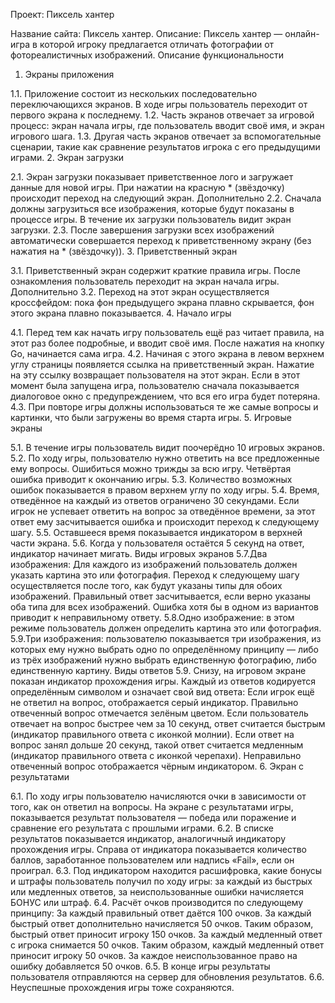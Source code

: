 Проект: Пиксель хантер

Название сайта: Пиксель хантер.
Описание: Пиксель хантер — онлайн-игра в которой игроку предлагается отличать фотографии от фотореалистичных изображений.
Описание функциональности

1. Экраны приложения

1.1. Приложение состоит из нескольких последовательно переключающихся экранов. В ходе игры пользователь переходит от первого экрана к последнему.
1.2. Часть экранов отвечает за игровой процесс: экран начала игры, где пользователь вводит своё имя, и экран игрового шага.
1.3. Другая часть экранов отвечает за вспомогательные сценарии, такие как сравнение результатов игрока с его предыдущими играми.
2. Экран загрузки

2.1. Экран загрузки показывает приветственное лого и загружает данные для новой игры. При нажатии на красную * (звёздочку) происходит переход на следующий экран.
Дополнительно
2.2. Сначала должны загрузиться все изображения, которые будут показаны в процессе игры. В течение их загрузки пользователь видит экран загрузки.
2.3. После завершения загрузки всех изображений автоматически совершается переход к приветственному экрану (без нажатия на * (звёздочку)).
3. Приветственный экран

3.1. Приветственный экран содержит краткие правила игры. После ознакомления пользователь переходит на экран начала игры.
Дополнительно
3.2. Переход на этот экран осуществляется кроссфейдом: пока фон предыдущего экрана плавно скрывается, фон этого экрана плавно показывается.
4. Начало игры

4.1. Перед тем как начать игру пользователь ещё раз читает правила, на этот раз более подробные, и вводит своё имя. После нажатия на кнопку Go, начинается сама игра.
4.2. Начиная с этого экрана в левом верхнем углу страницы появляется ссылка на приветственный экран. Нажатие на эту ссылку возвращает пользователя на этот экран. Если в этот момент была запущена игра, пользователю сначала показывается диалоговое окно с предупреждением, что вся его игра будет потеряна.
4.3. При повторе игры должны использоваться те же самые вопросы и картинки, что были загружены во время старта игры.
5. Игровые экраны

5.1. В течение игры пользователь видит поочерёдно 10 игровых экранов.
5.2. По ходу игры, пользователю нужно ответить на все предложенные ему вопросы. Ошибиться можно трижды за всю игру. Четвёртая ошибка приводит к окончанию игры.
5.3. Количество возможных ошибок показывается в правом верхнем углу по ходу игры.
5.4. Время, отведённое на каждый из ответов ограничено 30 секундами. Если игрок не успевает ответить на вопрос за отведённое времени, за этот ответ ему засчитывается ошибка и происходит переход к следующему шагу.
5.5. Оставшееся время показывается индикатором в верхней части экрана.
5.6. Когда у пользователя остаётся 5 секунд на ответ, индикатор начинает мигать.
Виды игровых экранов
5.7.Два изображения:
Для каждого из изображений пользователь должен указать картина это или фотография.
Переход к следующему шагу осуществляется после того, как будут указаны типы для обоих изображений.
Правильный ответ засчитывается, если верно указаны оба типа для всех изображений.
Ошибка хотя бы в одном из вариантов приводит к неправильному ответу.
5.8.Одно изображение: в этом режиме пользователь должен определить картина это или фотография.
5.9.Три изображения: пользователю показывается три изображения, из которых ему нужно выбрать одно по определённому принципу — либо из трёх изображений нужно выбрать единственную фотографию, либо единственную картину.
Виды ответов
5.9. Снизу, на игровом экране показан индикатор прохождения игры. Каждый из ответов кодируется определённым символом и означает свой вид ответа:
Если игрок ещё не ответил на вопрос, отображается серый индикатор.
Правильно отвеченный вопрос отмечается зелёным цветом.
Если пользователь отвечает на вопрос быстрее чем за 10 секунд, ответ считается быстрым (индикатор правильного ответа с иконкой молнии).
Если ответ на вопрос занял дольше 20 секунд, такой ответ считается медленным (индикатор правильного ответа с иконкой черепахи).
Неправильно отвеченный вопрос отображается чёрным индикатором.
6. Экран с результатами

6.1. По ходу игры пользователю начисляются очки в зависимости от того, как он ответил на вопросы. На экране с результатами игры, показывается результат пользователя — победа или поражение и сравнение его результата с прошлыми играми.
6.2. В списке результатов показывается индикатор, аналогичный индикатору прохождения игры. Справа от индикатора показывается количество баллов, заработанное пользователем или надпись «Fail», если он проиграл.
6.3. Под индикатором находится расшифровка, какие бонусы и штрафы пользователь получил по ходу игры: за каждый из быстрых или медленных ответов, за неиспользованные ошибки начисляется БОНУС или штраф.
6.4. Расчёт очков производится по следующему принципу:
За каждый правильный ответ даётся 100 очков.
За каждый быстрый ответ дополнительно начисляется 50 очков. Таким образом, быстрый ответ приносит игроку 150 очков.
За каждый медленный ответ с игрока снимается 50 очков. Таким образом, каждый медленный ответ приносит игроку 50 очков.
За каждое неиспользованное право на ошибку добавляется 50 очков.
6.5. В конце игры результаты пользователя отправляются на сервер для обновления результатов.
6.6. Неуспешные прохождения игры тоже сохраняются.
